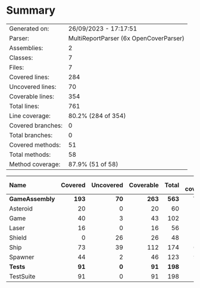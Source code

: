 ﻿# Summary
|||
|:---|:---|
| Generated on: | 26/09/2023 - 17:17:51 |
| Parser: | MultiReportParser (6x OpenCoverParser) |
| Assemblies: | 2 |
| Classes: | 7 |
| Files: | 7 |
| Covered lines: | 284 |
| Uncovered lines: | 70 |
| Coverable lines: | 354 |
| Total lines: | 761 |
| Line coverage: | 80.2% (284 of 354) |
| Covered branches: | 0 |
| Total branches: | 0 |
| Covered methods: | 51 |
| Total methods: | 58 |
| Method coverage: | 87.9% (51 of 58) |

|**Name**|**Covered**|**Uncovered**|**Coverable**|**Total**|**Line coverage**|**Covered**|**Total**|**Branch coverage**|**Covered**|**Total**|**Method coverage**|
|:---|---:|---:|---:|---:|---:|---:|---:|---:|---:|---:|---:|
|**GameAssembly**|**193**|**70**|**263**|**563**|**73.3%**|**0**|**0**|****|**38**|**45**|**84.4%**|
|Asteroid|20|0|20|60|100%|0|0||4|4|100%|
|Game|40|3|43|102|93%|0|0||7|8|87.5%|
|Laser|16|0|16|56|100%|0|0||2|2|100%|
|Shield|0|26|26|48|0%|0|0||0|5|0%|
|Ship|73|39|112|174|65.1%|0|0||17|18|94.4%|
|Spawner|44|2|46|123|95.6%|0|0||8|8|100%|
|**Tests**|**91**|**0**|**91**|**198**|**100%**|**0**|**0**|****|**13**|**13**|**100%**|
|TestSuite|91|0|91|198|100%|0|0||13|13|100%|
